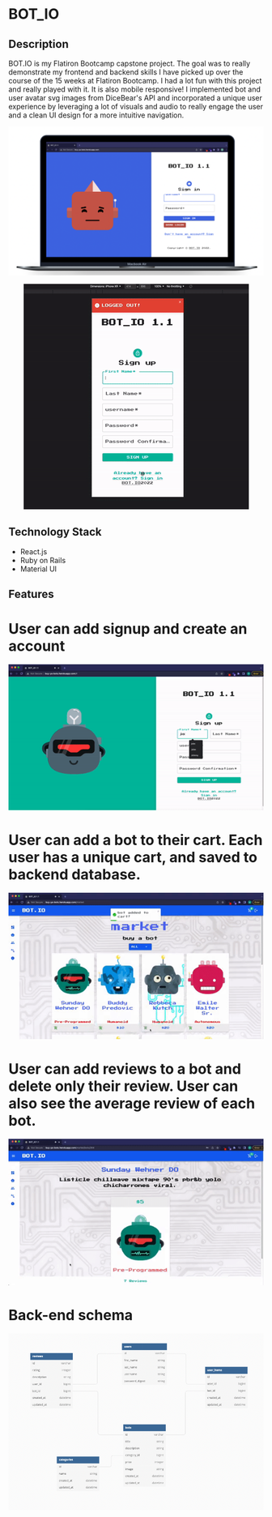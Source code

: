 # BOT_IO

## Description

BOT.IO is my Flatiron Bootcamp capstone project. The goal was to really demonstrate my frontend and backend skills I have picked up over the course of the 15 weeks at Flatiron Bootcamp. I had a lot fun with this project and really played with it. It is also mobile responsive! I implemented bot and user avatar svg images from DiceBear's API and incorporated a unique user experience by leveraging a lot of visuals and audio to really engage the user and a clean UI design for a more intuitive navigation. 

![Alt text](/git-demo/login.png?raw=true "Optional Title")
<p align="center"><img src = "/git-demo/mobile-demo.gif"/></p>



## Technology Stack

- React.js
- Ruby on Rails
- Material UI

 


## Features

# User can add signup and create an account
<p align="center"><img src = "/git-demo/login_signup_demo.gif"/></p>

# User can add a bot to their cart. Each user has a unique cart, and saved to backend database.
<p align="center"><img src = "/git-demo/add-to-cart.gif"/></p>

# User can add reviews to a bot and delete only their review. User can also see the average review of each bot.
<p align="center"><img src = "/git-demo/review-demo.gif"/></p>

# Back-end schema
<p align="center"><img src = "/git-demo/schema.png"/></p>

